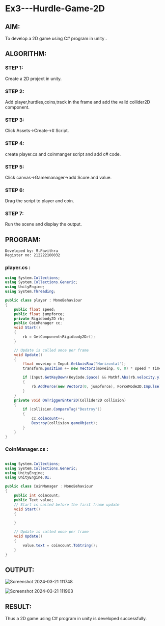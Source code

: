 ﻿# Ex3---Hurdle-Game-2D
## AIM:
To develop a 2D game using C# program in unity .

## ALGORITHM:
### STEP 1:
Create a 2D project in unity.

### STEP 2:
Add player,hurdles,coins,track in the frame and add the valid collider2D component.

### STEP 3:
Click Assets->Create-># Script.

### STEP 4:
create player.cs and coinmanger script and add c# code.

### STEP 5:
Click canvas->Gamemanager->add Score and value.

### STEP 6:
Drag the script to player and coin.

### STEP 7:
Run the scene and display the output.

## PROGRAM:
```
Developed by: M.Pavithra
Register no: 212222100032
```

### player.cs :

```C#
using System.Collections;
using System.Collections.Generic;
using UnityEngine;
using System.Threading;

public class player : MonoBehaviour
{
    public float speed;
    public float jumpforce;
    private Rigidbody2D rb;
    public CoinManager cc;
    void Start()
    {
        rb = GetComponent<Rigidbody2D>();
    }

    // Update is called once per frame
    void Update()
    {
        float moveinp = Input.GetAxisRaw("Horizontal");
        transform.position += new Vector3(moveinp, 0, 0) * speed * Time.deltaTime;

        if (Input.GetKeyDown(KeyCode.Space) && Mathf.Abs(rb.velocity.y) < 0.001f)
        {
            rb.AddForce(new Vector2(0, jumpforce), ForceMode2D.Impulse);
        }
    }
    private void OnTriggerEnter2D(Collider2D collision)
    {
        if (collision.CompareTag("Destroy"))
        {
            cc.coincount++;
            Destroy(collision.gameObject);
        }
    }
}

```
### CoinManager.cs :

```C#

using System.Collections;
using System.Collections.Generic;
using UnityEngine;
using UnityEngine.UI;

public class CoinManager : MonoBehaviour
{
    public int coincount;
    public Text value;
    // Start is called before the first frame update
    void Start()
    {
        
    }

    // Update is called once per frame
    void Update()
    {
        value.text = coincount.ToString(); 
    }
}

```
## OUTPUT:

![Screenshot 2024-03-21 111748](https://github.com/22008686/Ex3---Hurdle-Game-2D/assets/118916413/e2d29d21-755d-44d9-9d11-ff173fca19ec)

![Screenshot 2024-03-21 111903](https://github.com/22008686/Ex3---Hurdle-Game-2D/assets/118916413/b2d665a4-f515-4922-bd50-632b92827048)


## RESULT:

Thus a 2D game using C# program in unity is developed successfully.

